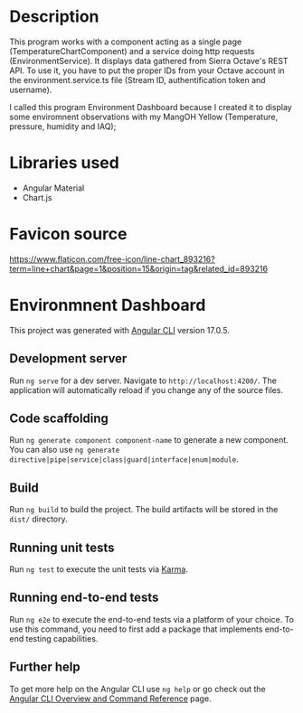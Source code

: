 # Description

This program works with a component acting as a single page (TemperatureChartComponent) and a service doing http requests (EnvironmentService). It displays data gathered from Sierra Octave's REST API. To use it, you have to put the proper IDs from your Octave account in the environment.service.ts file (Stream ID, authentification token and username).

I called this program Environment Dashboard because I created it to display some enviromnent observations with my MangOH Yellow (Temperature, pressure, humidity and IAQ);

# Libraries used

- Angular Material
- Chart.js

# Favicon source

https://www.flaticon.com/free-icon/line-chart_893216?term=line+chart&page=1&position=15&origin=tag&related_id=893216

# Environmnent Dashboard

This project was generated with [Angular CLI](https://github.com/angular/angular-cli) version 17.0.5.

## Development server

Run `ng serve` for a dev server. Navigate to `http://localhost:4200/`. The application will automatically reload if you change any of the source files.

## Code scaffolding

Run `ng generate component component-name` to generate a new component. You can also use `ng generate directive|pipe|service|class|guard|interface|enum|module`.

## Build

Run `ng build` to build the project. The build artifacts will be stored in the `dist/` directory.

## Running unit tests

Run `ng test` to execute the unit tests via [Karma](https://karma-runner.github.io).

## Running end-to-end tests

Run `ng e2e` to execute the end-to-end tests via a platform of your choice. To use this command, you need to first add a package that implements end-to-end testing capabilities.

## Further help

To get more help on the Angular CLI use `ng help` or go check out the [Angular CLI Overview and Command Reference](https://angular.io/cli) page.
